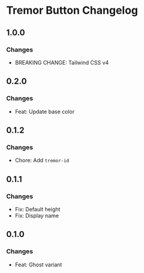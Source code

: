# Tremor Button Changelog

## 1.0.0

### Changes

- BREAKING CHANGE: Tailwind CSS v4

## 0.2.0

### Changes

- Feat: Update base color

## 0.1.2

### Changes

- Chore: Add `tremor-id`

## 0.1.1

### Changes

- Fix: Default height
- Fix: Display name

## 0.1.0

### Changes

- Feat: Ghost variant
